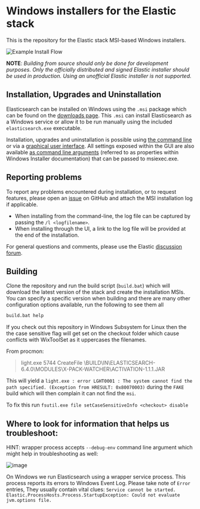 # Windows installers for the Elastic stack

This is the repository for the Elastic stack MSI-based Windows installers.

![Example Install Flow](images/example-flow.gif)

**NOTE**: *Building from source should only be done for development purposes. Only the officially distributed and signed Elastic installer should be used in production. Using an unofficial Elastic installer is not supported.*

## Installation, Upgrades and Uninstallation

Elasticsearch can be installed on Windows using the `.msi` package which can be found on the [downloads page](https://www.elastic.co/downloads/elasticsearch). This `.msi` can install Elasticsearch as a Windows service or allow it to be run manually using the included `elasticsearch.exe` executable.

Installation, upgrades and uninstallation is possible using [the command line](https://www.elastic.co/guide/en/elasticsearch/reference/current/windows.html#install-msi-command-line) or via a [graphical user interface](https://www.elastic.co/guide/en/elasticsearch/reference/current/windows.html#install-msi-gui). All settings exposed within the GUI are also available [as command line arguments](https://www.elastic.co/guide/en/elasticsearch/reference/current/windows.html#msi-command-line-options) (referred to as properties within Windows Installer documentation) that can be passed to msiexec.exe.


## Reporting problems
To report any problems encountered during installation, or to request features, please open an [issue](https://github.com/elastic/windows-installers/issues) on GitHub and attach the MSI installation log if applicable. 

- When installing from the command-line, the log file can be captured by passing the `/l <logfilename>`.
- When installing through the UI, a link to the log file will be provided at the end of the installation.

For general questions and comments, please use the Elastic [discussion forum](https://discuss.elastic.co/).

## Building

Clone the repository and run the build script (`build.bat`) which will download the latest version of the stack and create the installation MSIs. You can specify a specific version when building and there are many other configuration options available, run the following to see them all

```bat
build.bat help
```

If you check out this repository in Windows Subsystem for Linux then the the case sensitive flag will get set on the checkout folder which cause conflicts with WixToolSet as it uppercases the filenames.

From procmon:

> light.exe    5744    CreateFile    <checkout>\BUILD\IN\ELASTICSEARCH-6.4.0\MODULES\X-PACK-WATCHER\ACTIVATION-1.1.1.JAR  

This will yield a `light.exe : error LGHT0001 : The system cannot find the path specified. (Exception from HRESULT: 0x80070003)` during the `FAKE` build which will then complain it can not find the `msi`.



To fix this run `fsutil.exe file setCaseSensitiveInfo <checkout> disable`

## Where to look for information that helps us troubleshoot:

HINT: wrapper process accepts `--debug-env` command line argument which might help in troubleshooting as well:

![image](https://user-images.githubusercontent.com/51912343/107683221-f05ca700-6c66-11eb-8692-18f85cdbe1c3.png)

On Windows we run Elasticsearch using a wrapper service process. This process reports its errors to Windows Event Log. Please take note of `Error` entries, They usually contain vital clues: `Service cannot be started. Elastic.ProcessHosts.Process.StartupException: Could not evaluate jvm.options file. `
